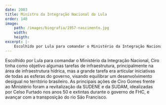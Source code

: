 ```yaml
---
date: 2003
title: Ministro da Integração Nacional do Lula
order: 140
image:
    path: /images/biografia/1957-nascimento.jpg
    width:
    heigth:
excerpt: |-
    Escolhido por Lula para comandar o Ministério da Integração Nacional, Ciro tinha como objetivo algumas tarefas de infraestrutura, principalmente na área de infraestrutura hídrica, mas a grande tarefa era articular iniciativas de todas as esferas do governo, visando equilibrar um desenvolvimento desigual no território brasileiro.
---
```

Escolhido por Lula para comandar o Ministério da Integração Nacional, Ciro tinha como objetivo algumas tarefas de infraestrutura, principalmente na área de infraestrutura hídrica, mas a grande tarefa era articular iniciativas de todas as esferas do governo, visando equilibrar um desenvolvimento desigual no território brasileiro. As principais ações de Ciro Gomes frente ao Ministério foram a revitalização da SUDENE e da SUDAM, idealizadas por Celso Furtado nos anos 50 e extintas durante o governo de FHC, e avançar com a transposição do rio São Francisco.

